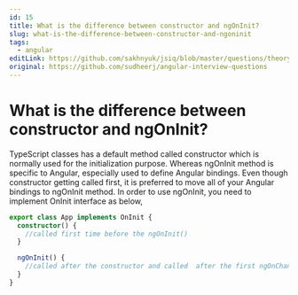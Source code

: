 ```yaml
---
id: 15
title: What is the difference between constructor and ngOnInit?
slug: what-is-the-difference-between-constructor-and-ngoninit
tags:
  - angular
editLink: https://github.com/sakhnyuk/jsiq/blob/master/questions/theory/angular/15.md
original: https://github.com/sudheerj/angular-interview-questions
---
```


# What is the difference between constructor and ngOnInit?

TypeScript classes has a default method called constructor which is normally used for the initialization purpose. Whereas ngOnInit method is specific to Angular, especially used to define Angular bindings. Even though constructor getting called first, it is preferred to move all of your Angular bindings to ngOnInit method. In order to use ngOnInit, you need to implement OnInit interface as below,

```typescript
export class App implements OnInit {
  constructor() {
    //called first time before the ngOnInit()
  }

  ngOnInit() {
    //called after the constructor and called  after the first ngOnChanges()
  }
}
```